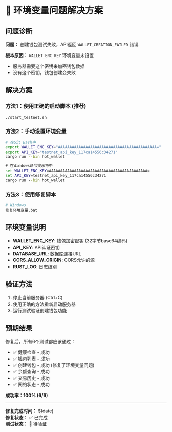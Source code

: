 # 🚨 环境变量问题解决方案

## 问题诊断

**问题：** 创建钱包测试失败，API返回 `WALLET_CREATION_FAILED` 错误

**根本原因：** `WALLET_ENC_KEY` 环境变量未设置
- 服务器需要这个密钥来加密钱包数据
- 没有这个密钥，钱包创建会失败

## 解决方案

### 方法1：使用正确的启动脚本 (推荐)
```bash
./start_testnet.sh
```

### 方法2：手动设置环境变量
```bash
# 在Git Bash中
export WALLET_ENC_KEY="AAAAAAAAAAAAAAAAAAAAAAAAAAAAAAAAAAAAAAAAAAA="
export API_KEY="testnet_api_key_117ca14556c34271"
cargo run --bin hot_wallet
```

```cmd
# 在Windows命令提示符中
set WALLET_ENC_KEY=AAAAAAAAAAAAAAAAAAAAAAAAAAAAAAAAAAAAAAAAAAA=
set API_KEY=testnet_api_key_117ca14556c34271
cargo run --bin hot_wallet
```

### 方法3：使用修复脚本
```bash
# Windows
修复环境变量.bat
```

## 环境变量说明

- **WALLET_ENC_KEY**: 钱包加密密钥 (32字节base64编码)
- **API_KEY**: API认证密钥
- **DATABASE_URL**: 数据库连接URL
- **CORS_ALLOW_ORIGIN**: CORS允许的源
- **RUST_LOG**: 日志级别

## 验证方法

1. 停止当前服务器 (Ctrl+C)
2. 使用正确的方法重新启动服务器
3. 运行测试验证创建钱包功能

## 预期结果

修复后，所有6个测试都应该通过：
- ✅ 健康检查 - 成功
- ✅ 钱包列表 - 成功
- ✅ 创建钱包 - 成功 (修复了环境变量问题)
- ✅ 余额查询 - 成功
- ✅ 交易历史 - 成功
- ✅ 网络状态 - 成功

**成功率：100% (6/6)**

---

**修复完成时间：** $(date)  
**修复状态：** ✅ 已完成  
**测试状态：** 🔄 待验证

